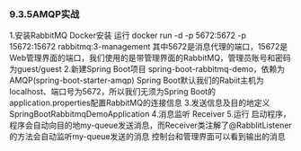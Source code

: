 ### 9.3.5AMQP实战
1.安装RabbitMQ
Docker安装
运行 docker run -d -p 5672:5672 -p 15672:15672 rabbitmq:3-management
其中5672是消息代理的端口，15672是Web管理界面的端口，我们使用的是带管理界面的RabbitMQ，管理员账号和密码为guest/guest
2.新建Spring Boot项目
spring-boot-rabbitmq-demo，依赖为AMQP(spring-boot-starter-amqp)
Spring Boot默认我们的Rabiit主机为localhost、端口号为5672，所以我们无须为Spring Boot的application.properties配置RabbitMQ的连接信息
3.发送信息及目的地定义
SpringBootRabbitmqDemoApplication
4.消息监听
Receiver
5.运行
启动程序，程序会自动向目的地my-queue发送消息，而Receiver类注解了@RabblitListener的方法会自动监听my-queue发送的消息
控制台和管理界面可以看到输出的消息



















